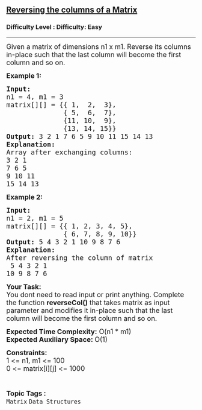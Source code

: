 <h2><a href="https://www.geeksforgeeks.org/problems/reversing-the-columns-of-a-matrix-1587115621/1?page=3&category=Matrix&sortBy=difficulty">Reversing the columns of a Matrix</a></h2><h3>Difficulty Level : Difficulty: Easy</h3><hr><div class="problems_problem_content__Xm_eO"><p><span style="font-size: 18px;">Given a matrix of dimensions n1 x m1. Reverse its columns in-place such that the last column will become the first column and so on.&nbsp;</span></p>
<p><strong><span style="font-size: 18px;">Example 1:</span></strong></p>
<pre><span style="font-size: 18px;"><strong>Input:
</strong>n1 = 4, m1 = 3
matrix[][] = {{ 1,  2,  3},
              { 5,  6,  7},
              {11, 10,  9},
              {13, 14, 15}}
<strong>Output: </strong>3 2 1 7 6 5 9 10 11 15 14 13
<strong>Explanation:
</strong>Array after exchanging columns:
3 2 1
7 6 5
9 10 11
15 14 13</span></pre>
<p><strong><span style="font-size: 18px;">Example 2:</span></strong></p>
<pre><span style="font-size: 18px;"><strong>Input:
</strong>n1 = 2, m1 = 5
matrix[][] = {{ 1, 2, 3, 4, 5},
              { 6, 7, 8, 9, 10}}
<strong>Output:</strong> 5 4 3 2 1 10 9 8 7 6
<strong>Explanation:</strong>
After reversing the column of matrix
 5 4 3 2 1
10 9 8 7 6</span></pre>
<p><span style="font-size: 18px;"><strong>Your Task:</strong><br>You dont need to read input or print anything. Complete the function <strong>reverseCol()</strong> that takes matrix as input parameter and modifies it in-place such that the last column will become the first column and so on.&nbsp;</span></p>
<p><span style="font-size: 18px;"><strong>Expected Time Complexity:</strong> O(n1 * m1)<br><strong>Expected Auxiliary Space: </strong>O(1)&nbsp;</span></p>
<p><span style="font-size: 18px;"><strong>Constraints:</strong><br>1 &lt;= n1, m1 &lt;= 100<br>0 &lt;= matrix[i][j] &lt;= 1000</span></p></div><br><p><span style=font-size:18px><strong>Topic Tags : </strong><br><code>Matrix</code>&nbsp;<code>Data Structures</code>&nbsp;
